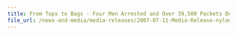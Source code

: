 ```yaml
---
title: From Tops to Bags - Four Men Arrested and Over 39,500 Packets Duty-unpaid Cigarettes seized in Singapore Customs Sting Operation 
file_url: /news-and-media/media-releases/2007-07-11-Media-Release-nylonbags.pdf
---
```

